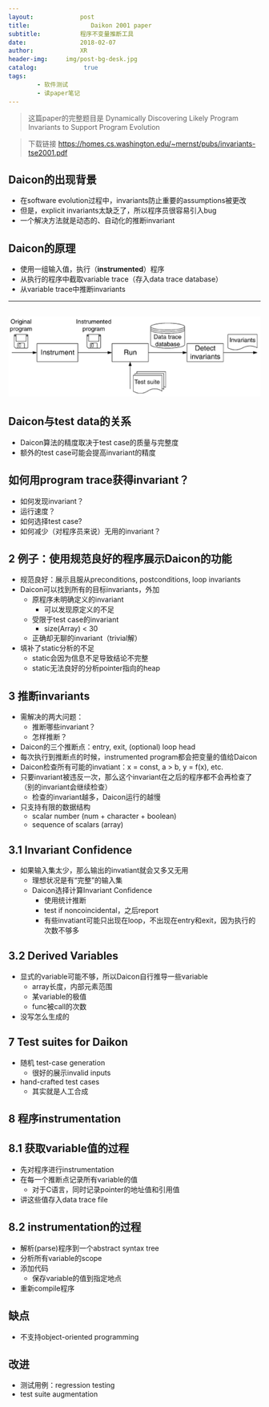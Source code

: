 ```yaml
---
layout:             post
title:                 Daikon 2001 paper
subtitle:           程序不变量推断工具
date:      	        2018-02-07
author:             XR
header-img:     img/post-bg-desk.jpg
catalog: 	         true
tags:
        - 软件测试
        - 读paper笔记
---
```


> 这篇paper的完整题目是 Dynamically Discovering Likely Program Invariants to Support Program Evolution

>下载链接
https://homes.cs.washington.edu/~mernst/pubs/invariants-tse2001.pdf

Daicon的出现背景
-
- 在software evolution过程中，invariants防止重要的assumptions被更改
- 但是，explicit invariants太缺乏了，所以程序员很容易引入bug
- 一个解决方法就是动态的、自动化的推断invariant

Daicon的原理
-
- 使用一组输入值，执行（**instrumented**）程序
- 从执行的程序中截取variable trace（存入data trace database）
- 从variable trace中推断invariants

---
![](pic/Daikon.png) 
---

Daicon与test data的关系
-
- Daicon算法的精度取决于test case的质量与完整度
- 额外的test case可能会提高invariant的精度

如何用program trace获得invariant？
-
- 如何发现invariant？
- 运行速度？
- 如何选择test case?
- 如何减少（对程序员来说）无用的invariant？

2 例子：使用规范良好的程序展示Daicon的功能
-
- 规范良好：展示且服从preconditions, postconditions, loop invariants
- Daicon可以找到所有的目标invariants，外加
	+ 原程序未明确定义的invariant
		- 可以发现原定义的不足
	+ 受限于test case的invariant
		- size(Array) < 30
	+ 正确却无聊的invariant（trivial解）
- 填补了static分析的不足
	+ static会因为信息不足导致结论不完整
	+ static无法良好的分析pointer指向的heap

3 推断invariants
-
- 需解决的两大问题：
	+ 推断哪些invariant？ 
	+ 怎样推断？
- Daicon的三个推断点：entry, exit, (optional) loop head
- 每次执行到推断点的时候，instrumented program都会把变量的值给Daicon
- Daicon检查所有可能的invatiant：x = const, a > b, y = f(x), etc.
- 只要invariant被违反一次，那么这个invariant在之后的程序都不会再检查了（别的invariant会继续检查）
	- 检查的invariant越多，Daicon运行的越慢
- 只支持有限的数据结构
	- scalar number (num + character + boolean)
	- sequence of scalars (array)
	
3.1 Invariant Confidence
-
- 如果输入集太少，那么输出的invatiant就会又多又无用
	- 理想状况是有“完整”的输入集
	- Daicon选择计算Invariant Confidence
		- 使用统计推断
		- test if noncoincidental，之后report
		- 有些invatiant可能只出现在loop，不出现在entry和exit，因为执行的次数不够多
		
3.2 Derived Variables
-
- 显式的variable可能不够，所以Daicon自行推导一些variable
	- array长度，内部元素范围
	- 某variable的极值
	- func被call的次数
- 没写怎么生成的

7 Test suites for Daikon
-
- 随机 test-case generation
	- 很好的展示invalid inputs
- hand-crafted test cases
	- 其实就是人工合成

8 程序instrumentation
-

8.1 获取variable值的过程
-
- 先对程序进行instrumentation
- 在每一个推断点记录所有variable的值
	- 对于C语言，同时记录pointer的地址值和引用值
- 讲这些值存入data trace file

8.2 instrumentation的过程
-
- 解析(parse)程序到一个abstract syntax tree
- 分析所有variable的scope
- 添加代码
	- 保存variable的值到指定地点
- 重新compile程序

缺点
-
- 不支持object-oriented programming

改进
-
- 测试用例：regression testing
- test suite augmentation